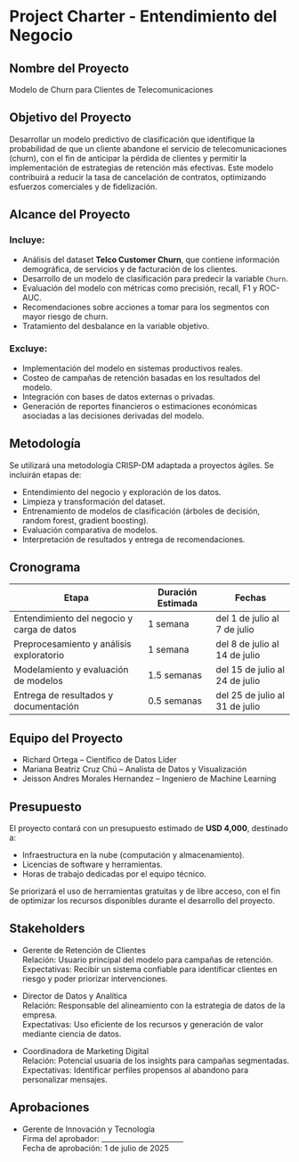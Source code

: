# Project Charter - Entendimiento del Negocio

## Nombre del Proyecto

Modelo de Churn para Clientes de Telecomunicaciones

## Objetivo del Proyecto

Desarrollar un modelo predictivo de clasificación que identifique la probabilidad de que un cliente abandone el servicio de telecomunicaciones (churn), con el fin de anticipar la pérdida de clientes y permitir la implementación de estrategias de retención más efectivas. Este modelo contribuirá a reducir la tasa de cancelación de contratos, optimizando esfuerzos comerciales y de fidelización.

## Alcance del Proyecto

### Incluye:

- Análisis del dataset **Telco Customer Churn**, que contiene información demográfica, de servicios y de facturación de los clientes.
- Desarrollo de un modelo de clasificación para predecir la variable `Churn`.
- Evaluación del modelo con métricas como precisión, recall, F1 y ROC-AUC.
- Recomendaciones sobre acciones a tomar para los segmentos con mayor riesgo de churn.
- Tratamiento del desbalance en la variable objetivo.

### Excluye:

- Implementación del modelo en sistemas productivos reales.
- Costeo de campañas de retención basadas en los resultados del modelo.
- Integración con bases de datos externas o privadas.
- Generación de reportes financieros o estimaciones económicas asociadas a las decisiones derivadas del modelo.

## Metodología

Se utilizará una metodología CRISP-DM adaptada a proyectos ágiles. Se incluirán etapas de:
- Entendimiento del negocio y exploración de los datos.
- Limpieza y transformación del dataset.
- Entrenamiento de modelos de clasificación (árboles de decisión, random forest, gradient boosting).
- Evaluación comparativa de modelos.
- Interpretación de resultados y entrega de recomendaciones.

## Cronograma

| Etapa                                      | Duración Estimada | Fechas                     |
|-------------------------------------------|-------------------|----------------------------|
| Entendimiento del negocio y carga de datos| 1 semana          | del 1 de julio al 7 de julio |
| Preprocesamiento y análisis exploratorio  | 1 semana          | del 8 de julio al 14 de julio |
| Modelamiento y evaluación de modelos      | 1.5 semanas       | del 15 de julio al 24 de julio |
| Entrega de resultados y documentación     | 0.5 semanas       | del 25 de julio al 31 de julio |

## Equipo del Proyecto

- Richard Ortega – Científico de Datos Líder
- Mariana Beatriz Cruz Chú – Analista de Datos y Visualización
- Jeisson Andres Morales Hernandez – Ingeniero de Machine Learning

## Presupuesto

El proyecto contará con un presupuesto estimado de **USD 4,000**, destinado a:
- Infraestructura en la nube (computación y almacenamiento).
- Licencias de software y herramientas.
- Horas de trabajo dedicadas por el equipo técnico.
  
Se priorizará el uso de herramientas gratuitas y de libre acceso, con el fin de optimizar los recursos disponibles durante el desarrollo del proyecto.

## Stakeholders

- Gerente de Retención de Clientes  
  Relación: Usuario principal del modelo para campañas de retención.  
  Expectativas: Recibir un sistema confiable para identificar clientes en riesgo y poder priorizar intervenciones.

- Director de Datos y Analítica  
  Relación: Responsable del alineamiento con la estrategia de datos de la empresa.  
  Expectativas: Uso eficiente de los recursos y generación de valor mediante ciencia de datos.

- Coordinadora de Marketing Digital  
  Relación: Potencial usuaria de los insights para campañas segmentadas.  
  Expectativas: Identificar perfiles propensos al abandono para personalizar mensajes.

## Aprobaciones

- Gerente de Innovación y Tecnología  
  Firma del aprobador: _______________________  
  Fecha de aprobación: 1 de julio de 2025
